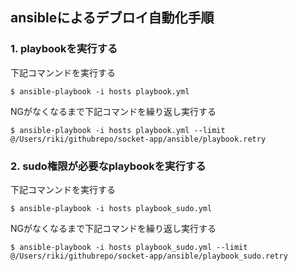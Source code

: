 ## ansibleによるデブロイ自動化手順

### 1. playbookを実行する

下記コマンンドを実行する

```
$ ansible-playbook -i hosts playbook.yml
```

NGがなくなるまで下記コマンドを繰り返し実行する

```
$ ansible-playbook -i hosts playbook.yml --limit @/Users/riki/githubrepo/socket-app/ansible/playbook.retry
```

### 2. sudo権限が必要なplaybookを実行する

下記コマンンドを実行する

```
$ ansible-playbook -i hosts playbook_sudo.yml
```

NGがなくなるまで下記コマンドを繰り返し実行する

```
$ ansible-playbook -i hosts playbook_sudo.yml --limit @/Users/riki/githubrepo/socket-app/ansible/playbook_sudo.retry
```
